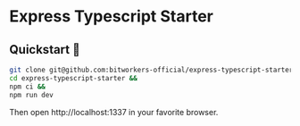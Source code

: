 # Express Typescript Starter

## Quickstart 🚀

```sh
git clone git@github.com:bitworkers-official/express-typescript-starter.git &&
cd express-typescript-starter &&
npm ci &&
npm run dev
```

Then open http://localhost:1337 in your favorite browser.